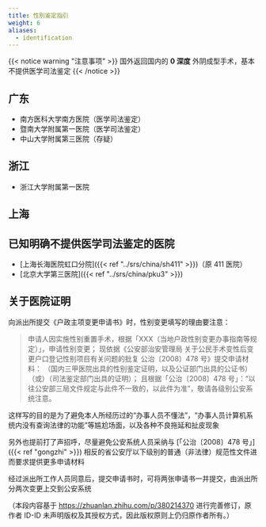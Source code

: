 ```yaml
---
title: 性別鉴定指引
weight: 6
aliases:
  - identification
---
```


{{< notice warning "注意事项" >}}
国外返回国内的 **0 深度** 外阴成型手术，基本不提供医学司法鉴定
{{< /notice >}}

## 广东

- 南方医科大学南方医院（医学司法鉴定）
- 暨南大学附属第一医院（医学司法鉴定）
- 中山大学附属第三医院（存疑）

## 浙江

- 浙江大学附属第一医院

## 上海

## 已知明确不提供医学司法鉴定的医院

- [上海长海医院虹口分院]({{< ref "../srs/china/sh411" >}})（原 411 医院）
- [北京大学第三医院]({{< ref "../srs/china/pku3" >}})

## 关于医院证明

向派出所提交《户政主项变更申请书》时，性别变更填写的理由要注意：

> 申请人因实施性别重置手术，根据「XXX（当地户政性别变更办事指南等规定）」，申请性别变更；
> 现依据《公安部治安管理局 关于公民手术变性后变更户口登记性别项目有关问题的批复 公治〔2008〕478 号》提交申请材料：
>（国内三甲医院出具的性别鉴定证明，以及公证部门出具的公证书）（或）（司法鉴定部门出具的证明）；
> 且根据「公治〔2008〕478 号」：“以往公安部三局文件规定与此件不一致的，以此件为准”，敬请各级别公安系统注意。

这样写的目的是为了避免本人所经历过的“办事人员不懂法”，“办事人员计算机系统内没有查询法律的功能”等尴尬场面，以及各种不良拖延和扯皮现象

另外也提前打了声招呼，尽量避免公安系统人员采纳与 [「公治〔2008〕478 号」]({{< ref "gongzhi" >}}) 相反的省公安厅以下级别的普通（非法律）规范性文件进而要求提供更多申请材料

经过派出所工作人员同意后，提交申请书时，可将两张申请书一并提交，由派出所分两次变更上交到公安系统

（本段内容基于 <https://zhuanlan.zhihu.com/p/380214370> 进行完善修订，原作者 ID-ID 未声明版权及其授权方式，因此版权原则上仍归原作者所有。）
